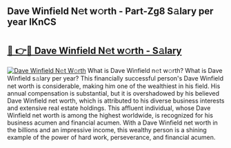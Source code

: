## Dave Winfield N𝚎t w𝚘rth - Part-Zg8 S𝚊lary per year lKnCS

# <h2><a href="http://gc543rm.nevu.top/?p=Dave+Winfield">🔗 👉🔴 Dave Winfield N𝚎t w𝚘rth - S𝚊lary</a></h2>

[![Dave Winfield N𝚎t W𝚘rth](https://i.imgur.com/Oavwk0R.jpeg)](http://gc543rm.nevu.top/?p=Dave+Winfield)
What is Dave Winfield n𝚎t w𝚘rth? What is Dave Winfield s𝚊lary per year?
This financially successful person's Dave Winfield net worth is considerable, making him one of the wealthiest in his field. His annual compensation is substantial, but it is overshadowed by his believed Dave Winfield net worth, which is attributed to his diverse business interests and extensive real estate holdings. This affluent individual, whose Dave Winfield net worth is among the highest worldwide, is recognized for his business acumen and financial acumen. With a Dave Winfield net worth in the billions and an impressive income, this wealthy person is a shining example of the power of hard work, perseverance, and financial acumen.
